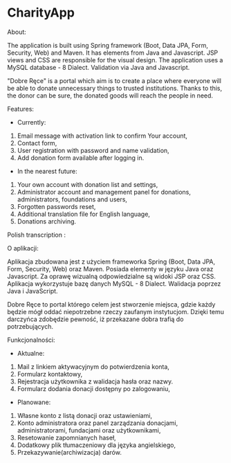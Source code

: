 # CharityApp

About:

The application is built using Spring framework (Boot, Data JPA, Form, Security, Web) and Maven. 
It has elements from Java and Javascript. 
JSP views and CSS are responsible for the visual design. 
The application uses a MySQL database - 8 Dialect.
Validation via Java and Javascript.

"Dobre Ręce" is a portal which aim is to create a place where everyone will be able to donate unnecessary things to trusted institutions. Thanks to this, the donor can be sure, the donated goods will reach the people in need.

Features:

- Currently:

1. Email message with activation link to confirm Your account,
2. Contact form,
3. User registration with password and name validation,
4. Add donation form available after logging in.

- In the nearest future:

1. Your own account with donation list and settings,
2. Administrator account and management panel for donations, administrators, foundations and users,
3. Forgotten passwords reset,
4. Additional translation file for English language,
5. Donations archiving.

Polish transcription :

O aplikacji:

Aplikacja zbudowana jest z użyciem frameworka Spring (Boot, Data JPA, Form, Security, Web) oraz Maven.
Posiada elementy w języku Java oraz Javascript.
Za oprawę wizualną odpowiedzialne są widoki JSP oraz CSS.
Aplikacja wykorzystuje bazę danych  MySQL -  8 Dialect.
Walidacja poprzez Java i JavaScript.

Dobre Ręce to portal którego celem jest stworzenie miejsca, gdzie każdy będzie mógł oddać niepotrzebne rzeczy zaufanym instytucjom.
Dzięki temu darczyńca zdobędzie pewność, iż przekazane dobra trafią do potrzebujących.

Funkcjonalności:

- Aktualne:

1. Mail z linkiem aktywacyjnym do potwierdzenia konta,
2. Formularz kontaktowy,
3. Rejestracja użytkownika z walidacja hasła oraz nazwy.
4. Formularz dodania donacji dostępny po zalogowaniu,

- Planowane:

1. Własne konto z listą donacji oraz ustawieniami,
2. Konto administratora oraz panel zarządzania donacjami, administratorami, fundacjami oraz użytkownikami,
3. Resetowanie zapomnianych haseł,
4. Dodatkowy plik tłumaczeniowy dla języka angielskiego,
5. Przekazywanie(archiwizacja) darów.
